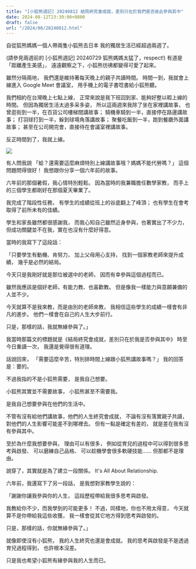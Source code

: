 ```yaml
---
title: "[小狐熊週記] 20240812 結局終究會成就，差別只在於我們是否彼此參與其中"
date: 2024-08-12T23:39:00+0800
draft: false
url: "/2024/08/20240812.html"
---
```


自從狐熊媽媽一個人帶兩隻小狐熊去日本
我的獨居生活已經超過兩週了。

(請參見兩週前的 [小狐熊週記] 20240729 狐熊媽媽太猛了，respect!)
有道是「距離產生美感」， 
遠遠觀察之下，小狐熊彷彿都變得可愛了起來。 

雖然分隔兩地， 
我們還是維持著每天晚上的親子共讀時間。 
時間一到，我就會上線進入 Google Meet 會議室， 
用手機上的電子書唸書給小狐熊聽。 

我們相約在台灣晚上七點上線， 
正常來說是我下班回到家、能夠好整以暇上線的時間。 
但因為獨居生活太過多采多姿， 
所以這兩週來我除了坐在家裡講故事， 
也曾逛街到一半，在百貨公司樓梯間講故事； 
騎機車騎到一半，直接停在路邊講故事； 
打羽球打到一半，躲到球場角落講故事； 
聚餐吃飯到一半，跑到餐廳外面講故事； 
甚至在公司開完會，直接待在會議室裡講故事。 

反正時間到了，我就上線。 


![](https://blogger.googleusercontent.com/img/b/R29vZ2xl/AVvXsEhoRMG9DQz_cikaE0xSbpovkbo-g6OTNDZr1v2WdEelpUIZ3oowP7xJ_dg-aCFGq2yAUmJei-CiJXXkWsdYA0e1R3dK5KM9AwzNTE44tun3MUborcNMB3wBRblmnk35hJwsTfBjBFyeZxGUFwoNUqdN_Y0wvU4tl0Y-tmE_aKwJvvZ6Mx0Ps_iIKYSq7T4/s320/image.png)




有人問我說 
「蛤？還需要這麼麻煩特別上線講故事哦？媽媽不能代勞嗎？」 
這個問題問得很好！ 
我想跟你分享一個六年前的故事。 

六年前的那個暑假，我心情特別輕鬆。 
因為當時的我兼職擔任數學家教， 
而手上的三個學生都剛好在那個夏天畢業了。 

我完成了階段性任務， 
有學生的成績從班上的谷底翻上了峰頂； 
也有學生在會考取得了前所未有的佳績。 

學生和家長雖然都很感謝我， 
而我心知自己雖然近身參與，也著實出了不少力， 
但成功關鍵並不在我，實在也沒有什麼好得意。 

當時的我寫下了這段話：

「只要學生有動機、肯努力，
加上父母用心支持， 
找到一個家教老師來提升成績，
幾乎是必然的結局。 

今天只是我剛好就是那位被選中的老師， 
因而有幸參與這個過程而已。 

雖然我應該是個好老師，有能力教、也喜歡教。 
但是像我一樣能力與意願兼備的人並不少。 

今天就算不是我來教，而是由別的老師來教， 
我相信這些學生的成績一樣會有非凡的進步。 
他們一樣會在自己的人生大步前行。 

只是，那樣的話，我就無緣參與了。」

我當時那篇文的標題就是《結局終究會成就，差別只在於我是否參與其中》 
時至今日重讀一次， 
我還是覺得很有道理。

話說回來， 
「需要這麼辛苦，特別排時間上線跟小狐熊講故事嗎？」 
我的回答是：要的。 

不過我指的不是小狐熊需要， 
是我自己想要。 

小狐熊其實並不需要故事， 
小狐熊甚至不需要我。 

是我自己想要參與在他們的生活中。 

不管有沒有給他們講故事，他們的人生終究會成就， 
不論有沒有落實親子共讀，對他們的人生影響可能差不到哪裡去。 
但有一點是確定有差的， 
就是差在我有沒有參與其中。 

至於為什麼我想要參與， 
理由可以有很多， 
例如從育兒的過程中可以得到很多思考與啟發、 
可以磨練自己品格、 
可以趁機學會很多軟硬技能…… 
但那都不是理由。 

說穿了，其實就是為了建立一段關係。 
It's All About Relationship. 

六年前，我還寫下了另一段話， 
是我想對家教學生說的：

「謝謝你讓我參與你的人生， 
這段歷程帶給我很多思考與啟發。 

我教給你不少，而我學到的可能更多！ 
不過，同樣地，你也不用太得意， 
今天就算不是你帶給我這些收獲， 
我一樣會從其它地方得到思考與啟發的。 

只是，那樣的話，你就無緣參與了。」

就像即使沒有小狐熊， 
我的人生終究也還是會成就。
我的思考與啟發是不是透過育兒過程得到，
也許根本沒差。

只是我也希望小狐熊有緣參與我的人生而已。


